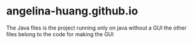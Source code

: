 # angelina-huang.github.io
The Java files is the project running only on java without a GUI
the other files belong to the code for making the GUI

